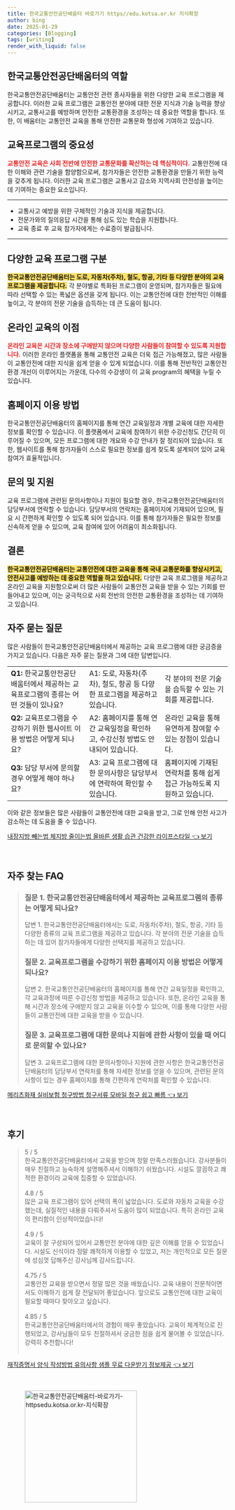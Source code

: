 ```yaml
---
title: 한국교통안전공단배움터 바로가기 https//edu.kotsa.or.kr 지식확장
author: bing
date: 2025-01-29
categories: [Blogging]
tags: [writing]
render_with_liquid: false
---
```



<h2 id='한국교통안전공단배움터의 역할'>한국교통안전공단배움터의 역할</h2>

<p>한국교통안전공단배움터는 교통안전 관련 종사자들을 위한 다양한 교육 프로그램을 제공합니다. 이러한 교육 프로그램은 교통안전 분야에 대한 전문 지식과 기술 능력을 향상시키고, 교통사고를 예방하며 안전한 교통환경을 조성하는 데 중요한 역할을 합니다. 또한, 이 배움터는 교통안전 교육을 통해 안전한 교통문화 형성에 기여하고 있습니다.</p>

<h2 id='교육프로그램의 중요성'>교육프로그램의 중요성</h2>

<p><b><span style="color: #ee2323;">교통안전 교육은 사회 전반에 안전한 교통문화를 확산하는 데 핵심적이다.</span></b> 교통안전에 대한 이해와 관련 기술을 함양함으로써, 참가자들은 안전한 교통환경을 만들기 위한 능력을 갖추게 됩니다. 이러한 교육 프로그램은 교통사고 감소와 지역사회 안전성을 높이는 데 기여하는 중요한 요소입니다.</p>

<hr />

<ul>
    <li>교통사고 예방을 위한 구체적인 기술과 지식을 제공합니다.</li>
    <li>전문가와의 질의응답 시간을 통해 심도 있는 학습을 지원합니다.</li>
    <li>교육 종료 후 교육 참가자에게는 수료증이 발급됩니다.</li>
</ul>

<hr />

<h2 id='다양한 교육 프로그램 구분'>다양한 교육 프로그램 구분</h2>

<p><b><span style="background-color: #ffe066;">한국교통안전공단배움터는 도로, 자동차(주차), 철도, 항공, 기타 등 다양한 분야의 교육 프로그램을 제공합니다.</span></b> 각 분야별로 특화된 프로그램이 운영되며, 참가자들은 필요에 따라 선택할 수 있는 폭넓은 옵션을 갖게 됩니다. 이는 교통안전에 대한 전반적인 이해를 높이고, 각 분야의 전문 기술을 습득하는 데 큰 도움이 됩니다.</p>

<h2 id='온라인 교육의 이점'>온라인 교육의 이점</h2>

<p><b><span style="color: #ee2323;">온라인 교육은 시간과 장소에 구애받지 않으며 다양한 사람들이 참여할 수 있도록 지원합니다.</span></b> 이러한 온라인 플랫폼을 통해 교통안전 교육은 더욱 접근 가능해졌고, 많은 사람들이 교통안전에 대한 지식을 쉽게 얻을 수 있게 되었습니다. 이를 통해 전반적인 교통안전 환경 개선이 이루어지는 가운데, 다수의 수강생이 이 교육 program의 혜택을 누릴 수 있습니다.</p>

<h2 id='홈페이지 이용 방법'>홈페이지 이용 방법</h2>

<p>한국교통안전공단배움터의 홈페이지를 통해 연간 교육일정과 개별 교육에 대한 자세한 정보를 확인할 수 있습니다. 이 플랫폼에서 교육에 참여하기 위한 수강신청도 간단히 이루어질 수 있으며, 모든 프로그램에 대한 개요와 수강 안내가 잘 정리되어 있습니다. 또한, 웹사이트를 통해 참가자들이 스스로 필요한 정보를 쉽게 찾도록 설계되어 있어 교육 참여가 효율적입니다.</p>

<h2 id='문의 및 지원'>문의 및 지원</h2>

<p>교육 프로그램에 관련된 문의사항이나 지원이 필요할 경우, 한국교통안전공단배움터의 담당부서에 연락할 수 있습니다. 담당부서의 연락처는 홈페이지에 기재되어 있으며, 필요 시 간편하게 확인할 수 있도록 되어 있습니다. 이를 통해 참가자들은 필요한 정보를 신속하게 얻을 수 있으며, 교육 참여에 있어 어려움이 최소화됩니다.</p>

<h2 id='결론'>결론</h2>

<p><b><span style="background-color: #ffe066;">한국교통안전공단배움터는 교통안전에 대한 교육을 통해 국내 교통문화를 향상시키고, 안전사고를 예방하는 데 중요한 역할을 하고 있습니다.</span></b> 다양한 교육 프로그램을 제공하고 온라인 교육을 지원함으로써 더 많은 사람들이 교통안전 교육을 받을 수 있는 기회를 만들어내고 있으며, 이는 궁극적으로 사회 전반의 안전한 교통환경을 조성하는 데 기여하고 있습니다.</p>

<h2 id='자주 묻는 질문'>자주 묻는 질문</h2>

<p>많은 사람들이 한국교통안전공단배움터에서 제공하는 교육 프로그램에 대한 궁금증을 가지고 있습니다. 다음은 자주 묻는 질문과 그에 대한 답변입니다.</p>

<table>
    <tr>
        <td><b>Q1:</b> 한국교통안전공단배움터에서 제공하는 교육프로그램의 종류는 어떤 것들이 있나요?</td>
        <td>A1: 도로, 자동차(주차), 철도, 항공 등 다양한 프로그램을 제공하고 있습니다.</td>
        <td>각 분야의 전문 기술을 습득할 수 있는 기회를 제공합니다.</td>
    </tr>
    <tr>
        <td><b>Q2:</b> 교육프로그램을 수강하기 위한 웹사이트 이용 방법은 어떻게 되나요?</td>
        <td>A2: 홈페이지를 통해 연간 교육일정을 확인하고, 수강신청 방법도 안내되어 있습니다.</td>
        <td>온라인 교육을 통해 유연하게 참여할 수 있는 장점이 있습니다.</td>
    </tr>
    <tr>
        <td><b>Q3:</b> 담당 부서에 문의할 경우 어떻게 해야 하나요?</td>
        <td>A3: 교육 프로그램에 대한 문의사항은 담당부서에 연락하여 확인할 수 있습니다.</td>
        <td>홈페이지에 기재된 연락처를 통해 쉽게 접근 가능하도록 지원하고 있습니다.</td>
    </tr>
</table>

<p>이와 같은 정보들은 많은 사람들이 교통안전에 대한 교육을 받고, 그로 인해 안전 사고가 감소하는 데 도움을 줄 수 있습니다.</p>


<p><a class="click-button" title="내장지방 빼는법 체지방 줄이는법 올바른 생활 습관 건강한 라이프스타일" href="https://afficreate.github.io/posts/%EB%82%B4%EC%9E%A5%EC%A7%80%EB%B0%A9-%EB%B9%BC%EB%8A%94%EB%B2%95-%EC%B2%B4%EC%A7%80%EB%B0%A9-%EC%A4%84%EC%9D%B4%EB%8A%94%EB%B2%95-%EC%98%AC%EB%B0%94%EB%A5%B8-%EC%83%9D%ED%99%9C-%EC%8A%B5%EA%B4%80-%EA%B1%B4%EA%B0%95%ED%95%9C-%EB%9D%BC%EC%9D%B4%ED%94%84%EC%8A%A4%ED%83%80%EC%9D%BC/" rel="dofollow">내장지방 빼는법 체지방 줄이는법 올바른 생활 습관 건강한 라이프스타일 👈 보기</a></p><br>
<h2 id='자주_찾는_FAQ'>자주 찾는 FAQ</h2>
<div itemscope="" itemtype="https://schema.org/FAQPage"> 
<blockquote> 
<div itemscope="" itemprop="mainEntity" itemtype="https://schema.org/Question"> 
<h3 itemprop="name">질문 1. 한국교통안전공단배움터에서 제공하는 교육프로그램의 종류는 어떻게 되나요?</h3> 
<div itemscope="" itemprop="acceptedAnswer" itemtype="https://schema.org/Answer"> 
<span itemprop="text"> 
<p>답변 1. 한국교통안전공단배움터에서는 도로, 자동차(주차), 철도, 항공, 기타 등 다양한 종류의 교육 프로그램을 제공하고 있습니다. 각 분야의 전문 기술을 습득하는 데 있어 참가자들에게 다양한 선택지를 제공하고 있습니다.</p> 
</span> 
</div> 
</div> 

<div itemscope="" itemprop="mainEntity" itemtype="https://schema.org/Question"> 
<h3 itemprop="name">질문 2. 교육프로그램을 수강하기 위한 홈페이지 이용 방법은 어떻게 되나요?</h3> 
<div itemscope="" itemprop="acceptedAnswer" itemtype="https://schema.org/Answer"> 
<span itemprop="text"> 
<p>답변 2. 한국교통안전공단배움터의 홈페이지를 통해 연간 교육일정을 확인하고, 각 교육과정에 따른 수강신청 방법을 제공하고 있습니다. 또한, 온라인 교육을 통해 시간과 장소에 구애받지 않고 교육을 이수할 수 있으며, 이를 통해 다양한 사람들이 교통안전에 대한 교육을 받을 수 있습니다.</p> 
</span> 
</div> 
</div> 

<div itemscope="" itemprop="mainEntity" itemtype="https://schema.org/Question"> 
<h3 itemprop="name">질문 3. 교육프로그램에 대한 문의나 지원에 관한 사항이 있을 때 어디로 문의할 수 있나요?</h3> 
<div itemscope="" itemprop="acceptedAnswer" itemtype="https://schema.org/Answer"> 
<span itemprop="text"> 
<p>답변 3. 교육프로그램에 대한 문의사항이나 지원에 관한 사항은 한국교통안전공단배움터의 담당부서 연락처를 통해 자세한 정보를 얻을 수 있으며, 관련된 문의사항이 있는 경우 홈페이지를 통해 간편하게 연락처를 확인할 수 있습니다.</p> 
</span> 
</div> 
</div> 

</blockquote> 
</div>
<p><a class="click-button" title="메리츠화재 실비보험 청구방법 청구서류 모바일 청구 쉽고 빠름" href="https://afficreate.github.io/posts/%EB%A9%94%EB%A6%AC%EC%B8%A0%ED%99%94%EC%9E%AC-%EC%8B%A4%EB%B9%84%EB%B3%B4%ED%97%98-%EC%B2%AD%EA%B5%AC%EB%B0%A9%EB%B2%95-%EC%B2%AD%EA%B5%AC%EC%84%9C%EB%A5%98-%EB%AA%A8%EB%B0%94%EC%9D%BC-%EC%B2%AD%EA%B5%AC-%EC%89%BD%EA%B3%A0-%EB%B9%A0%EB%A6%84/" rel="dofollow">메리츠화재 실비보험 청구방법 청구서류 모바일 청구 쉽고 빠름 👈 보기</a></p><br>
<h2 id='후기'>후기</h2>
<div itemscope itemtype="https://schema.org/Product">
  <blockquote>
  <div itemprop="review" itemscope itemtype="https://schema.org/Review">
      <div itemprop="reviewRating" itemscope itemtype="https://schema.org/Rating"> <span itemprop="ratingValue">5</span> / <span itemprop="bestRating">5</span> </div>
      <span itemprop="reviewBody">한국교통안전공단배움터에서 교육을 받으며 정말 만족스러웠습니다. 강사분들이 매우 친절하고 능숙하게 설명해주셔서 이해하기 쉬웠습니다. 시설도 깔끔하고 쾌적한 환경이라 교육에 집중할 수 있었습니다.</span>
  </div>
  <br>
  <div itemprop="review" itemscope itemtype="https://schema.org/Review">
      <div itemprop="reviewRating" itemscope itemtype="https://schema.org/Rating"> <span itemprop="ratingValue">4.8</span> / <span itemprop="bestRating">5</span> </div>
      <span itemprop="reviewBody">많은 교육 프로그램이 있어 선택의 폭이 넓었습니다. 도로와 자동차 교육을 수강했는데, 실질적인 내용을 다뤄주셔서 도움이 많이 되었습니다. 특히 온라인 교육의 편리함이 인상적이었습니다!</span>
  </div>
  <br>
  <div itemprop="review" itemscope itemtype="https://schema.org/Review">
      <div itemprop="reviewRating" itemscope itemtype="https://schema.org/Rating"> <span itemprop="ratingValue">4.9</span> / <span itemprop="bestRating">5</span> </div>
      <span itemprop="reviewBody">교육이 잘 구성되어 있어서 교통안전 분야에 대한 깊은 이해를 얻을 수 있었습니다. 시설도 신식이라 정말 쾌적하게 이용할 수 있었고, 저는 개인적으로 모든 질문에 성심껏 답해주신 강사님께 감사드립니다.</span>
  </div>
  <br>
  <div itemprop="review" itemscope itemtype="https://schema.org/Review">
      <div itemprop="reviewRating" itemscope itemtype="https://schema.org/Rating"> <span itemprop="ratingValue">4.75</span> / <span itemprop="bestRating">5</span> </div>
      <span itemprop="reviewBody">교통안전 교육을 받으면서 정말 많은 것을 배웠습니다. 교육 내용이 전문적이면서도 이해하기 쉽게 잘 전달되어 좋았습니다. 앞으로도 교통안전에 대한 교육이 필요할 때마다 찾아오고 싶습니다.</span>
  </div>
  <br>
  <div itemprop="review" itemscope itemtype="https://schema.org/Review">
      <div itemprop="reviewRating" itemscope itemtype="https://schema.org/Rating"> <span itemprop="ratingValue">4.85</span> / <span itemprop="bestRating">5</span> </div>
      <span itemprop="reviewBody">한국교통안전공단배움터에서의 경험이 매우 좋았습니다. 교육이 체계적으로 진행되었고, 강사님들이 모두 친절하셔서 궁금한 점을 쉽게 물어볼 수 있었습니다. 강력히 추천합니다!</span>
  </div>
  <br>
  </blockquote>
</div>
<p><a class="click-button" title="재직증명서 양식 작성방법 유의사항 샘플 무료 다운받기 정보제공" href="https://afficreate.github.io/posts/%EC%9E%AC%EC%A7%81%EC%A6%9D%EB%AA%85%EC%84%9C-%EC%96%91%EC%8B%9D-%EC%9E%91%EC%84%B1%EB%B0%A9%EB%B2%95-%EC%9C%A0%EC%9D%98%EC%82%AC%ED%95%AD-%EC%83%98%ED%94%8C-%EB%AC%B4%EB%A3%8C-%EB%8B%A4%EC%9A%B4%EB%B0%9B%EA%B8%B0-%EC%A0%95%EB%B3%B4%EC%A0%9C%EA%B3%B5/" rel="dofollow">재직증명서 양식 작성방법 유의사항 샘플 무료 다운받기 정보제공 👈 보기</a></p><br>
<figure class="image"><img src="https://afficreate.github.io/assets/img/thumbnail/한국교통안전공단배움터-바로가기-httpsedu.kotsa.or.kr-지식확장.webp" alt="한국교통안전공단배움터-바로가기-httpsedu.kotsa.or.kr-지식확장" width="256" height="256"></figure>